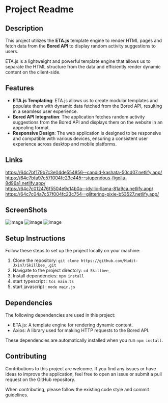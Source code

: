 # Project Readme

## Description

This project utilizes the **ETA.js** template engine to render HTML pages and fetch data from the **Bored API** to display random activity suggestions to users.

ETA.js is a lightweight and powerful template engine that allows us to separate the HTML structure from the data and efficiently render dynamic content on the client-side.
## Features

- **ETA.js Templating**: ETA.js allows us to create modular templates and populate them with dynamic data fetched from the Bored API, resulting in a seamless user experience.
- **Bored API Integration**: The application fetches random activity suggestions from the Bored API and displays them on the website in an appealing format.
- **Responsive Design**: The web application is designed to be responsive and compatible with various devices, ensuring a consistent user experience across desktop and mobile platforms.

## Links
https://64c7bf179b7c3e04de554856--candid-kashata-50cd07.netlify.app/ <br>
https://64c7bfa97c57f004fc23c445--stupendous-figolla-8d96a1.netlify.app/ </br>
https://64c7c012476f5504e9c14b0a--idyllic-llama-81a9ca.netlify.app/ <br>
https://64c7c04a7c57f004fc23c754--glittering-pixie-b53527.netlify.app/ <br>

## ScreenShots
![image](https://github.com/Mudit-Jxin7/Skillbee_/assets/97677133/9cbfffb1-1460-4935-a050-bfbf97a2d4f2)
![image](https://github.com/Mudit-Jxin7/Skillbee_/assets/97677133/283b1105-ceb6-4761-9e40-17b67b386f4a)
![image](https://github.com/Mudit-Jxin7/Skillbee_/assets/97677133/8f9cd3e0-0fbf-446f-8359-1f293cb5fb57)

## Setup Instructions

Follow these steps to set up the project locally on your machine:

1. Clone the repository: `git clone https://github.com/Mudit-Jxin7/Skillbee_.git`
2. Navigate to the project directory: `cd Skillbee_`
3. Install dependencies: `npm install`
4. start typescript : `tcs main.ts`
5. start javascript : `node main.js`

## Dependencies

The following dependencies are used in this project:

- ETA.js: A template engine for rendering dynamic content.
- Axios: A library used for making HTTP requests to the Bored API.

These dependencies are automatically installed when you run `npm install`.

## Contributing

Contributions to this project are welcome. If you find any issues or have ideas to improve the application, feel free to open an issue or submit a pull request on the GitHub repository.

When contributing, please follow the existing code style and commit guidelines.
